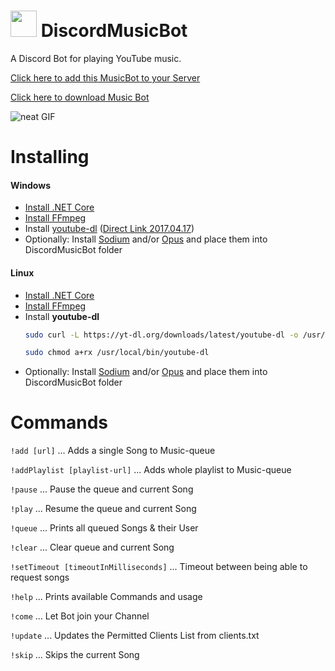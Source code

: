 # <img src="https://image.freepik.com/free-icon/music-disc-with-white-details_318-43070.jpg" width="42"> DiscordMusicBot
A Discord Bot for playing YouTube music.

[Click here to add this MusicBot to your Server](https://discordapp.com/oauth2/authorize?client_id=304226292545486849&scope=bot)

[Click here to download Music Bot](https://github.com/mrousavy/DiscordMusicBot/raw/master/Download/DiscordMusicBot.zip)

![neat GIF](https://laughingsquid.com/wp-content/uploads/2015/06/floating-record-1.gif)

# Installing
#### Windows
* [Install .NET Core](https://www.microsoft.com/net/download/core)
* [Install FFmpeg](http://ffmpeg.zeranoe.com/builds/)
* Install [youtube-dl](https://rg3.github.io/youtube-dl/download.html) ([Direct Link 2017.04.17](https://yt-dl.org/downloads/2017.04.17/youtube-dl.exe))
* Optionally: Install [Sodium](https://download.libsodium.org/doc/installation/) and/or [Opus](http://opus-codec.org/downloads/) and place them into DiscordMusicBot folder

#### Linux

* [Install .NET Core](https://www.microsoft.com/net/download/linux)
* [Install FFmpeg](https://ffmpeg.org/download.html#build-linux)
* Install **youtube-dl**
    ```Bash
    sudo curl -L https://yt-dl.org/downloads/latest/youtube-dl -o /usr/local/bin/youtube-dl

    sudo chmod a+rx /usr/local/bin/youtube-dl
    ```
* Optionally: Install [Sodium](https://download.libsodium.org/doc/installation/) and/or [Opus](http://opus-codec.org/downloads/) and place them into DiscordMusicBot folder


# Commands

`!add [url]`                            ...     Adds a single Song to Music-queue

`!addPlaylist [playlist-url]`           ...     Adds whole playlist to Music-queue

`!pause`                                ...     Pause the queue and current Song

`!play`                                 ...     Resume the queue and current Song

`!queue`                                ...     Prints all queued Songs & their User

`!clear`                                ...     Clear queue and current Song

`!setTimeout [timeoutInMilliseconds]`   ...     Timeout between being able to request songs

`!help`                                 ...     Prints available Commands and usage

`!come`                                 ...     Let Bot join your Channel

`!update`                               ...     Updates the Permitted Clients List from clients.txt

`!skip`                                 ...     Skips the current Song
